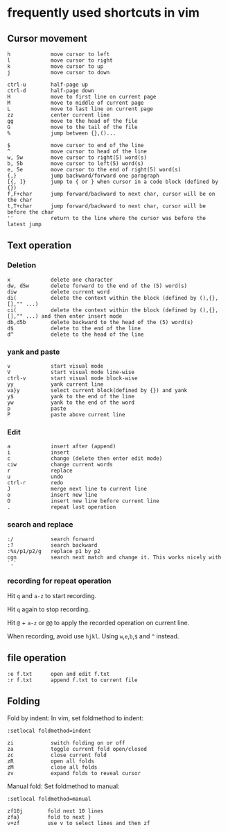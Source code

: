# frequently used shortcuts in vim

## Cursor movement

```
h             move cursor to left
l             move cursor to right
k             move cursor to up
j             move cursor to down      
```

```
ctrl-u        half-page up
ctrl-d        half-page down
H             move to first line on current page
M             move to middle of current page
L             move to last line on current page
zz            center current line
gg            move to the head of the file
G             move to the tail of the file
%             jump between {},()... 
```

```
$             move cursor to end of the line
^             move cursor to head of the line
w, 5w         move cursor to right(5) word(s)
b, 5b         move cursor to left(5) word(s)
e, 5e         move cursor to the end of right(5) word(s)
{,}           jump backward/forward one paragraph
[{, ]}        jump to { or } when cursor in a code block (defined by {}) 
f,F+char      jump forward/backward to next char, cursor will be on the char
t,T+char      jump forward/backward to next char, cursor will be before the char
''            return to the line where the cursor was before the latest jump
```

## Text operation

### Deletion
```
x             delete one character
dw, d5w       delete forward to the end of the (5) word(s)
diw           delete current word
di(           delete the context within the block (defined by (),{}, [],"" ...)
ci(           delete the context within the block (defined by (),{}, [],"" ...) and then enter insert mode
db,d5b        delete backward to the head of the (5) word(s)
d$            delete to the end of the line
d^            delete to the head of the line
```
### yank and paste
```
v             start visual mode
V             start visual mode line-wise
ctrl-v        start visual mode block-wise
yy            yank current line
va}y          select current block(defined by {}) and yank
y$            yank to the end of the line
yw            yank to the end of the word
p             paste
P             paste above current line
```
### Edit
```
a             insert after (append)
i             insert
c             change (delete then enter edit mode)
ciw           change current words
r             replace
u             undo
ctrl-r        redo
J             merge next line to current line
o             insert new line
O             insert new line before current line
.             repeat last operation
```

### search and replace
```
:/            search forward
:?            search backward
:%s/p1/p2/g   replace p1 by p2
cgn           search next match and change it. This works nicely with `.`
```

### recording for repeat operation
Hit `q` and `a-z` to start recording.

Hit `q` again to stop recording.

Hit `@` + `a-z` or `@@` to apply the recorded operation on current line.

When recording, avoid use `hjkl`. Using `w`,`e`,`b`,`$` and `^` instead.


## file operation
```
:e f.txt      open and edit f.txt
:r f.txt      append f.txt to current file
```

## Folding
Fold by indent:
In vim, set foldmethod to indent:
```
:setlocal foldmethod=indent
```
```
zi            switch folding on or off
za            toggle current fold open/closed
zc            close current fold
zR            open all folds
zM            close all folds
zv            expand folds to reveal cursor
```
Manual fold:
Set foldmethod to manual:
```
:setlocal foldmethod=manual
```
```
zf10j        fold next 10 lines
zfa}         fold to next }
v+zf         use v to select lines and then zf
```
